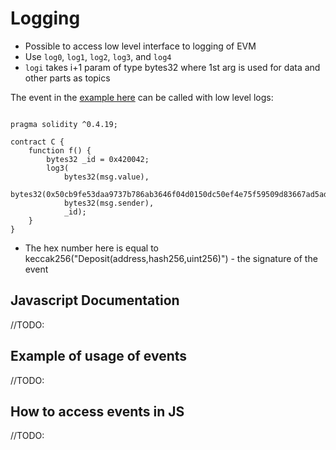 # Logging

- Possible to access low level interface to logging of EVM
- Use ```log0```, ```log1```, ```log2```, ```log3```, and ```log4```
- ```logi``` takes i+1 param of type bytes32 where 1st arg is used for data and other parts as topics

The event in the [example here](events.md) can be called with low level logs:

```

pragma solidity ^0.4.19;

contract C {
    function f() {
        bytes32 _id = 0x420042;
        log3(
            bytes32(msg.value),
            bytes32(0x50cb9fe53daa9737b786ab3646f04d0150dc50ef4e75f59509d83667ad5adb20),
            bytes32(msg.sender),
            _id);
    }
}

```

* The hex number here is equal to keccak256("Deposit(address,hash256,uint256)") - the signature of the event


## Javascript Documentation

//TODO: 


## Example of usage of events

//TODO: 

## How to access events in JS

//TODO: